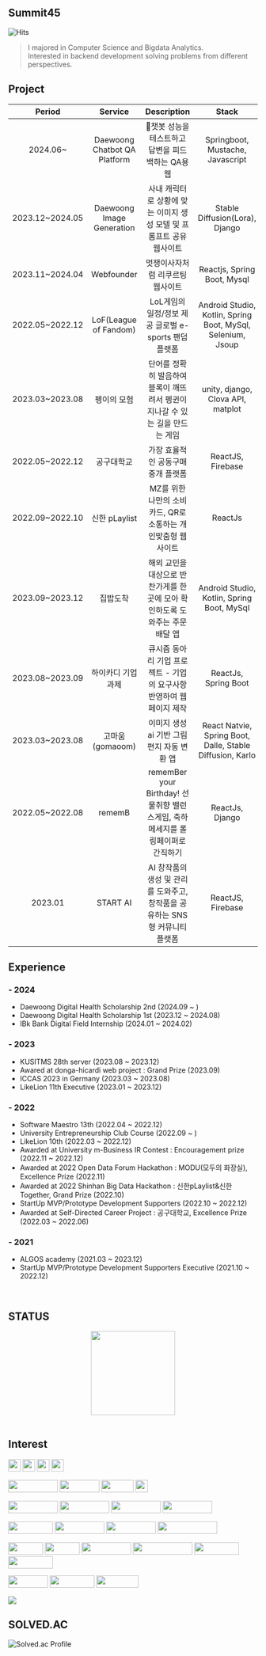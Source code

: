 ## Summit45
![Hits](https://hits.seeyoufarm.com/api/count/incr/badge.svg?url=https%3A%2F%2Fgithub.com%2Fsummit45&count_bg=%236275E7&title_bg=%23FF9393&icon=&icon_color=%23E7E7E7&title=hits&edge_flat=false)

> I majored in Computer Science and Bigdata Analytics. <br>
> Interested in backend development solving problems from different perspectives. <br>

## Project
| Period | Service | Description | Stack | Link |
|:---:|:---:|:---:|:---:|:---:|
| 2024.06~ | Daewoong Chatbot QA Platform | 챗봇 성능을 테스트하고 답변을 피드백하는 QA용 웹 | Springboot, Mustache, Javascript | [QAServer](https://github.com/summit45/chat-platform-dev-scholar)|
| 2023.12~2024.05 | Daewoong Image Generation | 사내 캐릭터로 상황에 맞는 이미지 생성 모델 및 프롬프트 공유 웹사이트| Stable Diffusion(Lora), Django | [WebServer](https://github.com/summit45/GenAI_image)|
| 2023.11~2024.04 | Webfounder | 멋쟁이사자처럼 리쿠르팅 웹사이트 | Reactjs, Spring Boot, Mysql | [Webfounder-Server](https://github.com/Likelion-at-SMWU-WebFounder) |
| 2022.05~2022.12 | LoF(League of Fandom) | LoL게임의 일정/정보 제공 글로벌 e-sports 팬덤 플랫폼| Android Studio, Kotlin, Spring Boot, MySql, Selenium, Jsoup | [Lof-Server](https://github.com/LeagueOfFandom/LoFserver) |
| 2023.03~2023.08 | 펭이의 모험 | 단어를 정확히 발음하여 블록이 깨뜨려서 펭귄이 지나갈 수 있는 길을 만드는 게임 | unity, django, Clova API, matplot | [Pengi-Server](https://github.com/ICCAS2023Germany/Pengi_Server_Deploy_Django)|
| 2022.05~2022.12 | 공구대학교 | 가장 효율적인 공동구매 중개 플랫폼 | ReactJS, Firebase | [Mobile Web](https://csscwave.netlify.app/) <br> [Client](https://github.com/cwave-org/cwave) | 
| 2022.09~2022.10 | 신한 pLaylist | MZ를 위한 나만의 소비 카드, QR로 소통하는 개인맞춤형 웹사이트 | ReactJs | [Mobile Web](https://splaylist.netlify.app/1) <br> [Client](https://github.com/cwave-org/S-pLayList) <br> [Articles](https://www.choicenews.co.kr/news/articleView.html?idxno=106137)
| 2023.09~2023.12 | 집밥도착 | 해외 교민을 대상으로 반찬가게를 한 곳에 모아 확인하도록 도와주는 주문배달 앱 | Android Studio, Kotlin, Spring Boot, MySql | [Jipbap-Server](https://github.com/28th-meetup/28th_Meetup_BE)|
| 2023.08~2023.09 | 하이카디 기업 과제 | 큐시즘 동아리 기업 프로젝트 - 기업의 요구사항 반영하여 웹페이지 제작 | ReactJs, Spring Boot | [Mobile Web](https://main--dulcet-lebkuchen-77450c.netlify.app/) | 
| 2023.03~2023.08 | 고마움(gomaoom) | 이미지 생성 ai 기반 그림편지 자동 변환 앱 | React Natvie, Spring Boot, Dalle, Stable Diffusion, Karlo| [Client](https://github.com/SMWU-YSY/gomaoom) <br> [Server](https://github.com/SMWU-YSY/gomaoom_server)
| 2022.05~2022.08 | rememB | rememBer your Birthday! 선물취향 밸런스게임, 축하 메세지를 롤링페이퍼로 간직하기 | ReactJs, Django | [RememB-Server](https://github.com/Likelion-at-SMWU-10th/rememB-Server-Deploy) <br> [Video](https://drive.google.com/drive/folders/1Fak_bh57c6TCeAZvCqwL8_C9f0yrcZXz) | 
| 2023.01 |  START AI | AI 창작품의 생성 및 관리를 도와주고, 창작품을 공유하는 SNS형 커뮤니티 플랫폼 | ReactJS, Firebase | [Client](https://github.com/SPARCS-2023-StartUp-Hackathon-3/team-T-repo) |

## Experience
### - 2024
- Daewoong Digital Health Scholarship 2nd (2024.09 ~ )
- Daewoong Digital Health Scholarship 1st (2023.12 ~ 2024.08)
- IBk Bank Digital Field Internship (2024.01 ~ 2024.02) 

### - 2023
- KUSITMS 28th server (2023.08 ~ 2023.12)
- Awared at donga-hicardi web project : Grand Prize (2023.09)
- ICCAS 2023 in Germany (2023.03 ~ 2023.08)
- LikeLion 11th Executive (2023.01 ~ 2023.12)
<!-- - LikeLion at Sookmyung Women's University 10th Executive (2023.01 ~ 2023.12) -->

### - 2022
- Software Maestro 13th (2022.04 ~ 2022.12)
- University Entrepreneurship Club Course (2022.09 ~ )
- LikeLion 10th (2022.03 ~ 2022.12)
- Awarded at University m-Business IR Contest : Encouragement prize (2022.11 ~ 2022.12)
- Awarded at 2022 Open Data Forum Hackathon : MODU(모두의 화장실), Excellence Prize (2022.11)
- Awarded at 2022 Shinhan Big Data Hackathon : 신한pLaylist&신한Together, Grand Prize (2022.10)
- StartUp MVP/Prototype Development Supporters (2022.10 ~ 2022.12)
- Awarded at Self-Directed Career Project : 공구대학교, Excellence Prize (2022.03 ~ 2022.06)
<!--- Sookmyung Women's University StartUp MVP/Prototype Development Supporters (2022.10 ~ 2022.12) -->

### - 2021
- ALGOS academy (2021.03 ~ 2023.12)
- StartUp MVP/Prototype Development Supporters Executive (2021.10 ~ 2022.12)
<br/>

## STATUS
<div align=center>
  <a href="https://github.com/anuraghazra/Anurag's GitHub stats">
    <img align="center" src="https://github-readme-stats.vercel.app/api?username=summit45&show_icons=true&theme=dracula" height="170"/>
  </a>
</div>
<br/>

## Interest
<img src="https://img.shields.io/badge/python-3776AB?style=flat-square&logo=python&logoColor=white" height="25" > <img src="https://img.shields.io/badge/c-00599C?style=flat-square&logo=c&logoColor=white" height="25" > <img src="https://img.shields.io/badge/java-007396?style=flat-square&logo=java&logoColor=white" height="25"> <img src="https://img.shields.io/badge/c++-00599C?style=flat-square&logo=c%2B%2B&logoColor=white" height="25"> 

<img src="https://img.shields.io/badge/Javascript-F7DF1E?style=for-the-badge&logo=javascript&logoColor=white" width="100" height="25" />  <img src="https://img.shields.io/badge/html5-%23E34F26.svg?style=for-the-badge&logo=html5&logoColor=white" width="80" height="25" /> <img src="https://img.shields.io/badge/css3-%231572B6.svg?style=for-the-badge&logo=css3&logoColor=white" width="65" height="25" /> <img src="https://img.shields.io/badge/react-61DAFB?style=flat-square&logo=react&logoColor=black"  height="25"> 

<img src="https://img.shields.io/badge/Node.js-6DA55F?style=for-the-badge&logo=node.js&logoColor=white" width="100" height="25" /> <img src="https://img.shields.io/badge/Spring-%236DB33F.svg?style=for-the-badge&logo=spring&logoColor=white" width="100" height="25" /> <img src="https://img.shields.io/badge/SpringBoot-%236DB33F.svg?style=for-the-badge&logo=spring&logoColor=white" width="100" height="25" /> <img src="https://img.shields.io/badge/django-%23092E20.svg?style=for-the-badge&logo=django&logoColor=white" width="100" height="25" /> 

<img src="https://img.shields.io/badge/mysql-%2300f.svg?style=for-the-badge&logo=mysql&logoColor=white" width="90" height="25" /> <img src="https://img.shields.io/badge/MariaDB-003545?style=for-the-badge&logo=mariadb&logoColor=white" width="100" height="25" /> <img src="https://img.shields.io/badge/sqlite-%2307405e.svg?style=for-the-badge&logo=sqlite&logoColor=white" width="100" height="25" /> <img src="https://img.shields.io/badge/apachehadoop-66ccff?style=for-the-badge&logo=apachehadoop&logoColor=white" width="120" height="25" />

<img src="https://img.shields.io/badge/Git-F05032.svg?style=for-the-badge&logo=git&logoColor=white" width="70" height="25" /> <img src="https://img.shields.io/badge/AWS-%23FF9900.svg?style=for-the-badge&logo=amazon-aws&logoColor=white" width="70" height="25" /> <img src="https://img.shields.io/badge/firebase-%23039BE5.svg?style=for-the-badge&logo=firebase" width="100" height="25" /> <img src="https://img.shields.io/badge/github%20actions-%232671E5.svg?style=for-the-badge&logo=githubactions&logoColor=white" width="120" height="25" /> <img src="https://img.shields.io/badge/github-%23121011.svg?style=for-the-badge&logo=github&logoColor=white" width="90" height="25" /> <img src="https://img.shields.io/badge/gitlab-%23181717.svg?style=for-the-badge&logo=gitlab&logoColor=white" width="90" height="25" />

<img src="https://img.shields.io/badge/jira-%230A0FFF.svg?style=for-the-badge&logo=jira&logoColor=white" width="80" height="25" /> <img src="https://img.shields.io/badge/Notion-%23000000.svg?style=for-the-badge&logo=notion&logoColor=white" width="90" height="25" /> <img src="https://img.shields.io/badge/Slack-4A154B?style=for-the-badge&logo=slack&logoColor=white" width="85" height="25" />

<img src="https://img.shields.io/badge/linux-FCC624?style=flat-square&logo=linux&logoColor=black"> 
<br/>

## SOLVED.AC
![Solved.ac Profile](https://mazassumnida.wtf/api/v2/generate_badge?boj=sum_mit45)
<br>
<!--![mazandi profile](http://mazandi.herokuapp.com/api?handle=sum_mit45&theme=warm)-->


